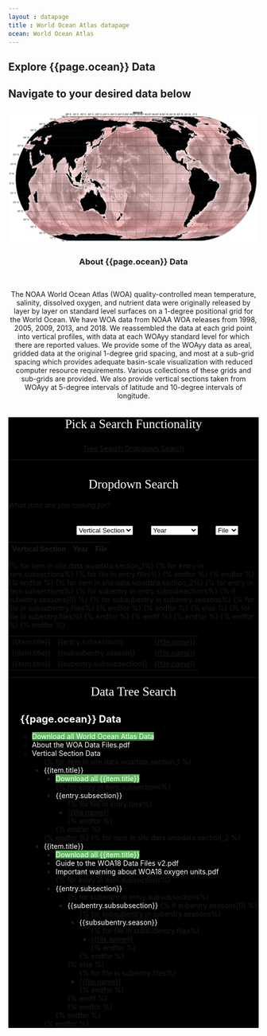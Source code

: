 ```yaml
---
layout : datapage
title : World Ocean Atlas datapage
ocean: World Ocean Atlas
---
```


<section id="hero">
	<div class="hero-container">
		<h1>Explore {{page.ocean}} Data</h1>
		<h2>Navigate to your desired data below</h2>
		<center><img src="assets/images/woamap.jpg" alt="" class="responsive"></center>
	</div>
</section>
<!-- #hero -->
<section id="call-to-action1">
	<section id="call-to-action3">
		<div class="container wow fadeIn">
			<div class="col-lg-9 text-center text-lg-left" style="flex:0 0 100%;max-width:100%">
				<h3 class="cta-title1" style="text-align:center">About {{page.ocean}} Data</h3>
				<br>
				<p class="cta-text1" style="text-align:center">The NOAA World Ocean Atlas (WOA) quality-controlled mean temperature, salinity, dissolved oxygen, and nutrient data were originally released by layer by layer on standard level surfaces on a 1-degree positional grid for the World Ocean. We have WOA data from NOAA WOA releases from 1998, 2005, 2009, 2013, and 2018. We reassembled the data at each grid point into vertical profiles, with data at each WOAyy standard level for which there are reported values. We provide some of the WOAyy data as areal, gridded data at the original 1-degree grid spacing, and most at a sub-grid spacing which provides adequate basin-scale visualization with reduced computer resource requirements. Various collections of these grids and sub-grids are provided. We also provide vertical sections taken from WOAyy at 5-degree intervals of latitude and 10-degree intervals of longitude.</p>
			</div>
		</div>
	</section>
</section>
<!-- #call-to-action -->
<div id="collapseDVR3" class="panel-collapse collapse in" style="background-color: black">
		<div class="container h-100">
			<center style="color: white;font-size: 25px;font-family: 'Poppins';margin-top: 7%;"> Pick a Search Functionality</center>
			<center style="color: white; padding-top: 5%;"><a class='button-func' href="#tree-search"> Tree Search </a>
			<a class='button-func' href="#dropdown-search"> Dropdown Search </a></center>
			<hr class="style-one">
			<center style="color: white;font-size: 25px;font-family: 'Poppins';margin-top: 7%;"> Dropdown Search</center>
			<section id="dropdown-search">
			<div class="row h-100 align-items-center justify-content-center">
				<div class="col-12 col-md-10">
					<div class="hero-search-form">
						<div class="tab-content" id="nav-tabContent">
							<div class="tab-pane fade show active" id="nav-places" role="tabpanel" aria-labelledby="nav-places-tab">
								<h6>What data are you looking for?</h6>
								<div class="row">
									<form action="#" method="get" >
										<center style="margin-left: 10vw;">
											<select class="custom-select" id="verticalSectionDropdown">
												<option value="All" selected="selected">Vertical Section</option> {% for item in site.data.woadata.section_1%}
												<option value="{{item.title}}">{{item.title}}</option> {% endfor %} </select> &nbsp;&nbsp;&nbsp;&nbsp;&nbsp;&nbsp;&nbsp;
											<select class="custom-select" id="yearDropdown">
												<option value="All">Year</option> {% for item in site.data.woadata.yeardropdown %}
												<option value="{{item.year}}">{{item.year}}</option> {% endfor %} </select> &nbsp;&nbsp;&nbsp;&nbsp;&nbsp;&nbsp;&nbsp;
											<select class="custom-select" id="fileDropdown">
												<option value="All">File</option>
												<option value=".csv">.csv</option>
												<option value=".jos">.jos</option>
												<option value=".txt">.txt</option>
												<option value=".joa">.joa</option>
												<option value=".zip">.zip</option>
											</select>
										</center>
									</form>
								</div>
							</div>
						</div>
					</div>
				</div>
			</div>
			</section>
		</div>
			<div class="container-table100">
				<div class="wrap-table100">
					<div class="table100 ver3 m-b-110">
						<div class="table100-head">
							<table>
								<thead>
									<tr class="row100 head">
										<th class="cell100 column1">Vertical Section</th>
										<th class="cell100 column2">Year</th>
										<th class="cell100 column4">File</th>
									</tr>
								</thead>
							</table>
						</div>
						<div class="table100-body js-pscroll" style="max-height:1500px">
							<table class="table" id="datatable1">
								<tbody id="datatable"> 
									{% for item in site.data.woadata.section_1%} 
										{% for entry in item.subsections%} 
											{% for file in entry.files%}
												<tr>
													<td class="cell100 column1">{{item.title}}</td>
													<td class="cell100 column2">{{entry.subsection}}</td>
													<td class="cell100 column4"><a href="{{file.path}}">{{file.name}}</a></td>
												</tr> 
											{% endfor %} 
										{% endfor %} 
									{% endfor %} 
									{% for item in site.data.woadata.section_2%} 
										{% for entry in item.subsections%} 
											{% for subentry in entry.subsubsections%}
											{% if subentry.seasons[0] %}
											{% for subsubentry in subentry.seasons%}
											{% for file in subsubentry.files%}
												<tr>
													<td class="cell100 column1">{{item.title}}</td>
													<td class="cell100 column2">{{subsubentry.season}}</td>
													<td class="cell100 column4"><a href="{{file.path}}">{{file.name}}</a></td>
												</tr> 
											{% endfor %} 
											{% endfor %} 
											{% else %}
											{% for file in subentry.files%}
												<tr>
													<td class="cell100 column1">{{item.title}}</td>
													<td class="cell100 column2">{{subentry.subsubsection}}</td>
													<td class="cell100 column4"><a href="{{file.path}}">{{file.name}}</a></td>
												</tr> 
											{% endfor %}
											{% endif %}
											{% endfor %} 
										{% endfor %} 
									{% endfor %} 
								</tbody>
							</table>
						</div>
					</div>
				</div>
			</div>
			<hr class="style-two">
			<center style="color: white;font-size: 25px;padding-bottom: 3%;font-family: 'Poppins';"> Data Tree Search</center>
			<section id="tree-search">
			<div class="tree ">
				<ul> <span style="color:white;font-size: 20px;"><b>{{page.ocean}} Data</b></span>
				<ul>
					<li><a href="#"><span style="background:#5cb85c;color:white">Download all World Ocean Atlas Data</span></a></li>
					<li><a href="assets/documents/About the WOA Data Files.pdf"><span style="color:white">About the WOA Data Files.pdf</span></a></li>
					<li> <span style="color:white"><i class="fa fa-plus-square" style="color:white"></i>Vertical Section Data</span>
						<ul> {% for item in site.data.woadata.section_1 %}
							<li> <span style="color:white"><i class="fa fa-plus-square" style="color:white"></i>{{item.title}}</span>
								<ul>
									<li><a href="{{item.zip_path}}"><span style="background:#5cb85c;color:white">Download all {{item.title}} </span></a></li> {% for entry in item.subsections%}
									<li> <span style="color:white"><i class="fa fa-plus-square" style="color:white"></i>{{entry.subsection}}</span>
										<ul> {% for file in entry.files%}
											<li><span style="color:white"><a href="{{file.path}}">{{file.name}}</a></span></li> {% endfor %}
										</ul>
									</li> {% endfor %} 
								</ul>
							</li> {% endfor %} {% for item in site.data.woadata.section_2 %}
							<li> <span style="color:white"><i class="fa fa-plus-square" style="color:white"></i>{{item.title}}</span>
								<ul>
									<li><a href="{{item.zip_path}}"><span style="background:#5cb85c;color:white">Download all {{item.title}} </span></a></li>
									<li><a href="assets/documents/Guide to the WOA18 Data Files v2.pdf"><span style="color:white">Guide to the WOA18 Data Files v2.pdf</span></a></li>
									<li><a href="assets/documents/Important warning about WOA18 oxygen units.pdf"><span style="color:white">Important warning about WOA18 oxygen units.pdf</span></a></li>
									{% for entry in item.subsections%}
									<li> <span style="color:white"><i class="fa fa-plus-square" style="color:white"></i>{{entry.subsection}}</span>
										<ul> {% for subentry in entry.subsubsections%}
											<li> <span style="color:white"><i class="fa fa-plus-square" style="color:white"></i>{{subentry.subsubsection}}</span> {% if subentry.seasons[0] %}
												<ul> {% for subsubentry in subentry.seasons%}
													<li> <span style="color:white"><i class="fa fa-plus-square" style="color:white"></i>{{subsubentry.season}}</span>
														<ul> {% for file in subsubentry.files%}
															<li><span style="color:white"><a href="{{file.path}}">{{file.name}}</a></span></li>{% endfor %} 
														</ul>
													</li> {% endfor %} 
												</ul> 
											{% else %}
												<ul> {% for file in subentry.files%}
													<li><span style="color:white"><a href="{{file.path}}">{{file.name}}</a></span></li> {% endfor %} 
												</ul> 
											{% endif %} 
											</li> {% endfor %}
										</ul>
									</li> {% endfor %} 
								</ul>
							</li> {% endfor %} 
						</ul>
					</li>
				</ul>
			</ul>
			</div>
			</section>
</div>
